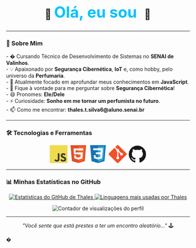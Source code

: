 <div align="center">

  <!-- Animações e Estilos CSS -->
  <style>
    /* Animação de digitação */
    @keyframes typing {
      from { width: 0 }
      to { width: 100% }
    }
    @keyframes blink-caret {
      from, to { border-color: transparent }
      50% { border-color: #00C2FF; }
    }
    .typing-effect {
      display: inline-block;
      overflow: hidden;
      white-space: nowrap;
      border-right: .15em solid #00C2FF;
      animation:
        typing 3.5s steps(30, end) forwards,
        blink-caret .75s step-end infinite;
    }

    /* Animação flutuante para os foguetes */
    @keyframes float {
      0%, 100% {
        transform: translateY(0);
      }
      50% {
        transform: translateY(-10px);
      }
    }
    .rocket {
      display: inline-block;
      animation: float 3s ease-in-out infinite;
    }

    /* Efeito de hover nos ícones de tecnologia */
    .tech-icon {
      transition: transform 0.3s ease;
    }
    .tech-icon:hover {
      transform: scale(1.2);
    }
  </style>

  <!-- Cabeçalho com Efeito de Digitação -->
  <h1>
    <span class="rocket">🚀</span>
    <span class="typing-effect" style="color:#00C2FF; font-size: 1.5em;">Olá, eu sou o Thales!</span>
    <span class="rocket">🚀</span>
  </h1>

</div>

---

### 🚀 Sobre Mim

<p align="left">
  - � Cursando Técnico de Desenvolvimento de Sistemas no <strong>SENAI de Valinhos</strong>.
  <br>
  - 💡 Apaixonado por <strong>Segurança Cibernética</strong>, <strong>IoT</strong> e, como hobby, pelo universo da <strong>Perfumaria</strong>.
  <br>
  - 🌱 Atualmente focado em aprofundar meus conhecimentos em <strong>JavaScript</strong>.
  <br>
  - 💬 Fique à vontade para me perguntar sobre <strong>Segurança Cibernética</strong>!
  <br>
  - 😄 Pronomes: <strong>Ele/Dele</strong>
  <br>
  - ⚡ Curiosidade: <strong>Sonho em me tornar um perfumista no futuro</strong>.
  <br>
  - 📫 Como me encontrar: <strong>thales.t.silva6@aluno.senai.br</strong>
</p>

---

### 🛠️ Tecnologias e Ferramentas

<p align="center">
  <img src="https://raw.githubusercontent.com/devicons/devicon/master/icons/javascript/javascript-original.svg" width="50" class="tech-icon" alt="JavaScript"/>
  <img src="https://raw.githubusercontent.com/devicons/devicon/master/icons/html5/html5-original.svg" width="50" class="tech-icon" alt="HTML5"/>
  <img src="https://raw.githubusercontent.com/devicons/devicon/master/icons/css3/css3-original.svg" width="50" class="tech-icon" alt="CSS3"/>
  <img src="https://raw.githubusercontent.com/devicons/devicon/master/icons/git/git-original.svg" width="50" class="tech-icon" alt="Git"/>
  <img src="https://raw.githubusercontent.com/devicons/devicon/master/icons/github/github-original.svg" width="50" class="tech-icon" alt="GitHub"/>
</p>

---

### 📊 Minhas Estatísticas no GitHub

<div align="center">
  <a href="https://github.com/Thales">
    <img height="180em" src="https://github-readme-stats.vercel.app/api?username=Thales&show_icons=true&theme=radical&include_all_commits=true&count_private=true" alt="Estatísticas do GitHub de Thales"/>
    <img height="180em" src="https://github-readme-stats.vercel.app/api/top-langs/?username=Thales&layout=compact&langs_count=7&theme=radical" alt="Linguagens mais usadas por Thales"/>
  </a>
</div>

<p align="center">
  <img src="https://komarev.com/ghpvc/?username=Thales&style=for-the-badge&color=00C2FF" alt="Contador de visualizações do perfil" />
</p>

---

<p align="center">
  <em>"Você sente que está prestes a ter um encontro aleatório..."</em> 🕹️
</p>
�

